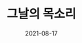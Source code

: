 ---
title: 그날의 목소리
date: 2021-08-17
summary: 故김학순 공개증언 30주년 기념전시(편집)故김학순 공개증언 30주년 기념전시(편집)故김학순 공개증언 30주년 기념전시(편집)故김학순 공개증언 30주년 기념전시(편집)
image: https://wwm3.s3.ap-northeast-2.amazonaws.com/exhibition/exbition02/section9/스크린샷+2021-10-14+오후+10.33.01.png
type: special
---